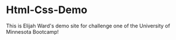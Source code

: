 # Html-Css-Demo
This is Elijah Ward's demo site for challenge one of the University of Minnesota Bootcamp!

